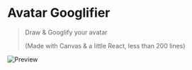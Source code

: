  # Avatar Googlifier
 
 > Draw & Googlify your avatar
 > 
 > (Made with Canvas & a little React, less than 200 lines)
 
 ![Preview](https://firebasestorage.googleapis.com/v0/b/googlify-dev.appspot.com/o/tlog-data%2FulfKhKSPAqQkseSf61xQ?alt=media&token=5045febd-3185-4f34-ab78-59947c82d68f)
